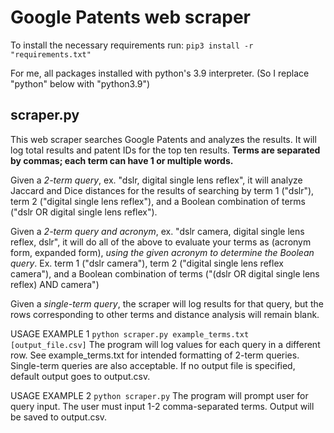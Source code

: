 # Google Patents web scraper

To install the necessary requirements run:
`pip3 install -r "requirements.txt"`

For me, all packages installed with python's 3.9 interpreter.
(So I replace "python" below with "python3.9")

## scraper.py

This web scraper searches Google Patents and analyzes the results.
It will log total results and patent IDs for the top ten results.
**Terms are separated by commas; each term can have 1 or multiple words.**

Given a *2-term query*, ex. "dslr, digital single lens reflex", it will
analyze Jaccard and Dice distances for the results of searching by term 1
("dslr"), term 2 ("digital single lens reflex"), and a Boolean combination
of terms ("dslr OR digital single lens reflex").

Given a *2-term query and acronym*, ex. "dslr camera, digital single lens reflex,
dslr", it will do all of the above to evaluate your terms as (acronym form,
expanded form), *using the given acronym to determine the Boolean query*.
Ex. term 1 ("dslr camera"), term 2 ("digital single lens reflex camera"), and a
Boolean combination of terms ("(dslr OR digital single lens reflex) AND camera")

Given a *single-term query*, the scraper will log results for that query, but
the rows corresponding to other terms and distance analysis will remain blank.

USAGE EXAMPLE 1
`python scraper.py example_terms.txt [output_file.csv]`
The program will log values for each query in a different row.
See example_terms.txt for intended formatting of 2-term queries.
Single-term queries are also acceptable. If no output file
is specified, default output goes to output.csv.

USAGE EXAMPLE 2
`python scraper.py`
The program will prompt user for query input. The user must input
1-2 comma-separated terms. Output will be saved to output.csv.